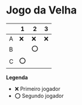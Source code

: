 # Jogo da Velha

|   | 1 | 2 | 3 |
|---|---|---|---|
| A |❌  | ❌ | ❌ |
| B |   | ⭕ |   |
| C | ⭕ |   |   |

**Legenda**

- ❌ Primeiro jogador 
- ⭕ Segundo jogador